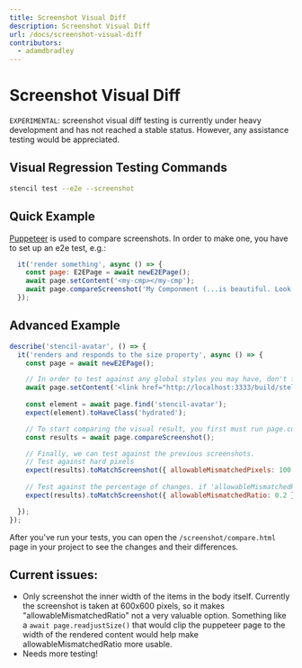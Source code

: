 ```yaml
---
title: Screenshot Visual Diff
description: Screenshot Visual Diff
url: /docs/screenshot-visual-diff
contributors:
  - adamdbradley
---
```


# Screenshot Visual Diff

`EXPERIMENTAL`: screenshot visual diff testing is currently under heavy development and has not reached a stable status. However, any assistance testing would be appreciated.

## Visual Regression Testing Commands

```bash
stencil test --e2e --screenshot
```

## Quick Example

[Puppeteer](https://github.com/GoogleChrome/puppeteer) is used to compare screenshots. In order to make one, you have to set up an e2e test, e.g.:
```javascript
  it('render something', async () => {
    const page: E2EPage = await newE2EPage();
    await page.setContent('<my-cmp></my-cmp');
    await page.compareScreenshot('My Componment (...is beautiful. Look at it!)', {fullPage: false});
  });

```

## Advanced Example

```javascript
describe('stencil-avatar', () => {
  it('renders and responds to the size property', async () => {
    const page = await newE2EPage();

    // In order to test against any global styles you may have, don't forget to set the link to the global css. You odn't have to do this if your stencil.config.ts file doesn't build a global css file with globalStyle.
    await page.setContent('<link href="http://localhost:3333/build/stellar-core.css" rel="stylesheet" /><stencil-avatar size="small"></stencil-avatar>');
    
    const element = await page.find('stencil-avatar');
    expect(element).toHaveClass('hydrated');

    // To start comparing the visual result, you first must run page.compareScreenshot; This will capture a screenshot, and save the file to "/screenshot/images". You'll be able to check that into your repo to provide those results to your team. You can only have one of these commands per test. 
    const results = await page.compareScreenshot();

    // Finally, we can test against the previous screenshots. 
    // Test against hard pixels
    expect(results).toMatchScreenshot({ allowableMismatchedPixels: 100 })
    
    // Test against the percentage of changes. if 'allowableMismatchedRatio' is above 20% changed, 
    expect(results).toMatchScreenshot({ allowableMismatchedRatio: 0.2 })

  });  
});
```

After you've run your tests, you can open the `/screenshot/compare.html` page in your project to see the changes and their differences. 

## Current issues: 
- Only screenshot the inner width of the items in the body itself. Currently the screenshot is taken at 600x600 pixels, so it makes "allowableMismatchedRatio" not a very valuable option. Something like a `await page.readjustSize()` that would clip the puppeteer page to the width of the rendered content would help make allowableMismatchedRatio more usable. 
- Needs more testing! 

